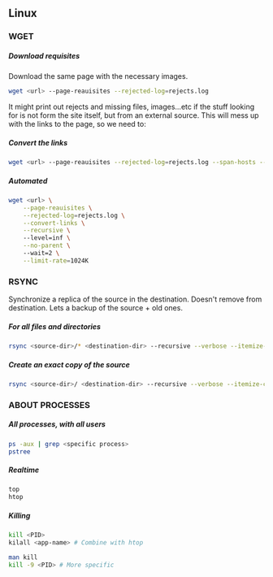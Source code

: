 
## Linux
### WGET
##### Download requisites
Download the same page with the necessary images.
```bash
wget <url> --page-reauisites --rejected-log=rejects.log
```
It might print out rejects and missing files, images...etc if the stuff looking for is not form the site itself, but from an external source.
This will mess up with the links to the page, so we need to: 
##### Convert the links
```bash
wget <url> --page-reauisites --rejected-log=rejects.log --span-hosts --convert-links
```

##### Automated
```bash
wget <url> \
	--page-reauisites \
	--rejected-log=rejects.log \
	--convert-links \
	--recursive \ 
	--level=inf \
	--no-parent \ 
	--wait=2 \
	--limit-rate=1024K
```

### RSYNC
Synchronize a replica of the source in the destination. Doesn't remove from destination. Lets a backup of the source + old ones.
##### For all files and directories
```bash
rsync <source-dir>/* <destination-dir> --recursive --verbose --itemize-changes --times
```
##### Create an exact copy of the source
```bash
rsync <source-dir>/ <destination-dir> --recursive --verbose --itemize-changes --times --delete
```

### ABOUT PROCESSES
##### All processes, with all users
```bash
ps -aux | grep <specific process>
pstree 
```
##### Realtime
```bash
top
htop
```

##### Killing
```bash
kill <PID>
kilall <app-name> # Combine with htop
```

```bash
man kill
kill -9 <PID> # More specific
```












